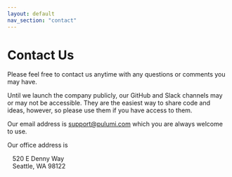 ```yaml
---
layout: default
nav_section: "contact"
---
```


<h1 class="title f1">Contact Us</h1>

Please feel free to contact us anytime with any questions or comments you may have.

Until we launch the company publicly, our GitHub and Slack channels may or may not be accessible.  They are the
easiest way to share code and ideas, however, so please use them if you have access to them.

Our email address is [support@pulumi.com](mailto:support@pulumi.com) which you are always welcome to use.

Our office address is

&nbsp;&nbsp;&nbsp;520 E Denny Way<br>
&nbsp;&nbsp;&nbsp;Seattle, WA 98122

